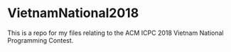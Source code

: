 # VietnamNational2018
This is a repo for my files relating to the ACM ICPC 2018 Vietnam National Programming Contest.
